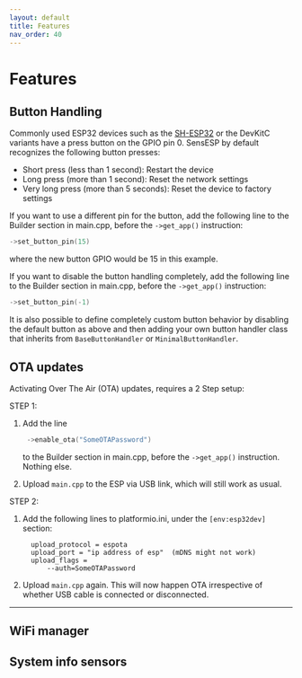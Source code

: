 ```yaml
---
layout: default
title: Features
nav_order: 40
---
```


# Features

## Button Handling

Commonly used ESP32 devices such as the [SH-ESP32](https://docs.hatlabs.fi/sh-esp32/) or the DevKitC variants have a press button on the GPIO pin 0. SensESP by default recognizes the following button presses:

- Short press (less than 1 second): Restart the device
- Long press (more than 1 second): Reset the network settings
- Very long press (more than 5 seconds): Reset the device to factory settings

If you want to use a different pin for the button, add the following line to the Builder section in main.cpp, before the `->get_app()` instruction:

```c++
->set_button_pin(15)
```
where the new button GPIO would be 15 in this example.

If you want to disable the button handling completely, add the following line to the Builder section in main.cpp, before the `->get_app()` instruction:

```c++
->set_button_pin(-1)
```

It is also possible to define completely custom button behavior by disabling the default button as above and then adding your own button handler class that inherits from `BaseButtonHandler` or `MinimalButtonHandler`.

## OTA updates

Activating Over The Air (OTA) updates, requires a 2 Step setup:

STEP 1:
1. Add the line

   ```c++
    ->enable_ota("SomeOTAPassword")
   ```

   to the Builder section in main.cpp, before the `->get_app()` instruction. Nothing else.

2. Upload `main.cpp` to the ESP via USB link, which will still work as usual.


STEP 2:
1. Add the following lines to platformio.ini, under the `[env:esp32dev]` section:

   ```ìni
     upload_protocol = espota
     upload_port = "ip address of esp"  (mDNS might not work)
     upload_flags =
         --auth=SomeOTAPassword
   ```

2. Upload `main.cpp` again. This will now happen OTA irrespective of whether USB cable is connected or disconnected.

----

## WiFi manager
## System info sensors

